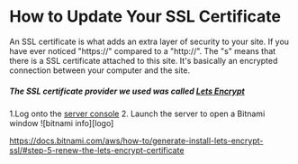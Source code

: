 # How to Update Your SSL Certificate
An SSL certificate is what adds an extra layer of security to your site. If you have ever noticed "https://" compared to a "http://". 
The "s" means that there is a SSL certificate attached to this site. It's basically an encrypted connection between your computer and the site.

##### The SSL certificate provider we used was called [Lets Encrypt](https://letsencrypt.org/)

1.Log onto the [server console](https://aws.amazon.com/console/)
2. Launch the server to open a Bitnami window
![bitnami info][logo]

 https://docs.bitnami.com/aws/how-to/generate-install-lets-encrypt-ssl/#step-5-renew-the-lets-encrypt-certificate

